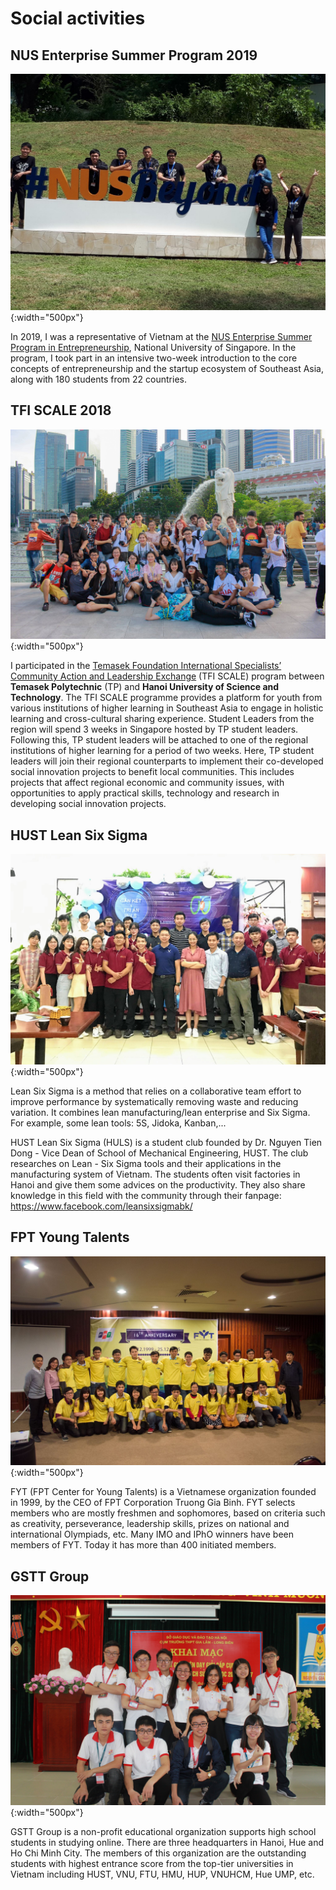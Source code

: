 # Social activities

## NUS Enterprise Summer Program 2019

![NUSSP](/assets/social/nussp.jpg){:width="500px"}

In 2019, I was a representative of Vietnam at the [NUS Enterprise Summer Program in Entrepreneurship](https://enterprise.nus.edu.sg/education-programmes/summer-programme/), National University of Singapore. In the program, I took part in an intensive two-week introduction to the core concepts of entrepreneurship and the startup ecosystem of Southeast Asia, along with 180 students from 22 countries.


## TFI SCALE 2018

![TFI SCALE](/assets/social/tfi_scale.jpg){:width="500px"}

I participated in the [Temasek Foundation International Specialists’ Community Action and Leadership Exchange](https://www.facebook.com/TFISCALE.HUST/) (TFI SCALE) program between **Temasek Polytechnic** (TP) and **Hanoi University of Science and Technology**. The TFI SCALE programme provides a platform for youth from various institutions of higher learning in Southeast Asia to engage in holistic learning and cross-cultural sharing experience. Student Leaders from the region will spend 3 weeks in Singapore hosted by TP student leaders. Following this, TP student leaders will be attached to one of the regional institutions of higher learning for a period of two weeks. Here, TP student leaders will join their regional counterparts to implement their co-developed social innovation projects to benefit local communities. This includes projects that affect regional economic and community issues, with opportunities to apply practical skills, technology and research in developing social innovation projects.

## HUST Lean Six Sigma

![HULS](/assets/social/huls.jpg){:width="500px"}

Lean Six Sigma is a method that relies on a collaborative team effort to improve performance by systematically removing waste and reducing variation. It combines lean manufacturing/lean enterprise and Six Sigma. For example, some lean tools: 5S, Jidoka, Kanban,...

HUST Lean Six Sigma (HULS) is a student club founded by Dr. Nguyen Tien Dong - Vice Dean of School of Mechanical Engineering, HUST. The club researches on Lean - Six Sigma tools and their applications in the manufacturing system of Vietnam. The students often visit factories in Hanoi and give them some advices on the productivity. They also share knowledge in this field with the community through their fanpage: https://www.facebook.com/leansixsigmabk/

## FPT Young Talents

![FYT](/assets/social/fyt.jpg){:width="500px"}

FYT (FPT Center for Young Talents) is a Vietnamese organization founded in 1999, by the CEO of FPT Corporation Truong Gia Binh. FYT selects members who are mostly freshmen and sophomores, based on criteria such as creativity, perseverance, leadership skills, prizes on national and international Olympiads, etc. Many IMO and IPhO winners have been members of FYT. Today it has more than 400 initiated members.


## GSTT Group

![GSTT Group](/assets/social/gstt.jpg){:width="500px"}

GSTT Group is a non-profit educational organization supports high school students in studying online. There are three headquarters in Hanoi, Hue and Ho Chi Minh City. The members of this organization are the outstanding students with highest entrance score from the top-tier universities in Vietnam including HUST, VNU, FTU, HMU, HUP, VNUHCM, Hue UMP, etc.